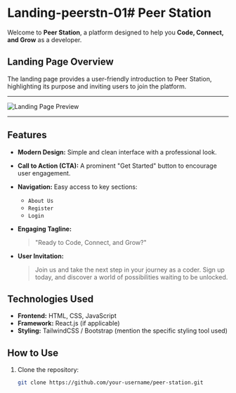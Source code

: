 # Landing-peerstn-01# Peer Station

Welcome to **Peer Station**, a platform designed to help you **Code, Connect, and Grow** as a developer.

## Landing Page Overview

The landing page provides a user-friendly introduction to Peer Station, highlighting its purpose and inviting users to join the platform.

---

![Landing Page Preview](./path-to-your-image.png)

---

## Features

- **Modern Design:** Simple and clean interface with a professional look.
- **Call to Action (CTA):** A prominent "Get Started" button to encourage user engagement.
- **Navigation:** Easy access to key sections:
  - `About Us`
  - `Register`
  - `Login`
- **Engaging Tagline:** 
  > "Ready to Code, Connect, and Grow?"

- **User Invitation:**
  > Join us and take the next step in your journey as a coder. Sign up today, and discover a world of possibilities waiting to be unlocked.

## Technologies Used

- **Frontend:** HTML, CSS, JavaScript
- **Framework:** React.js (if applicable)
- **Styling:** TailwindCSS / Bootstrap (mention the specific styling tool used)

## How to Use

1. Clone the repository:
   ```bash
   git clone https://github.com/your-username/peer-station.git

